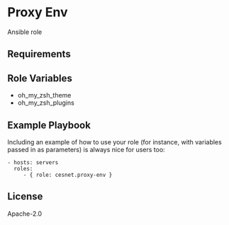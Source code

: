 Proxy Env
=========

Ansible role  

Requirements
------------

Role Variables
--------------

* oh_my_zsh_theme 
* oh_my_zsh_plugins

Example Playbook
----------------

Including an example of how to use your role (for instance, with variables passed in as parameters) is always nice for users too:

    - hosts: servers
      roles:
         - { role: cesnet.proxy-env }

License
-------

Apache-2.0

